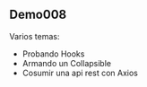 ## Demo008

Varios temas:

- Probando Hooks
- Armando un Collapsible
- Cosumir una api rest con Axios